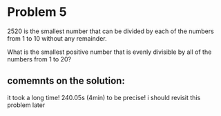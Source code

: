 # Problem 5
2520 is the smallest number that can be divided by each of the numbers from 1 to 10 without any remainder.

What is the smallest positive number that is evenly divisible by all of the numbers from 1 to 20?

## comemnts on the solution:
it took a long time! 240.05s (4min) to be precise! i should revisit this problem later